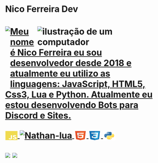 
<h1>Nico Ferreira Dev<h1>
  <a href="https://github.com/NICKO472">
  <img align="left" height="180em" src="https://github-readme-stats.vercel.app/api?username=NICKO472&show_icons=true&theme=radical&include_all_commits=true&count_private=true"/>
    <img src="https://raw.githubusercontent.com/MicaelliMedeiros/micaellimedeiros/master/image/computer-illustration.png" alt="ilustração de um computador" min-width="400px" max-width="400px" width="400px" align="right">
  <p align="left">Meu nome é Nico Ferreira eu sou desenvolvedor desde 2018 e atualmente eu utilizo as linguagens: JavaScript, HTML5, Css3, Lua e Python.
Atualmente eu estou desenvolvendo Bots para Discord e Sites.</p>
  <img align="center" alt="Nathan-Js" height="30" width="40" src="https://raw.githubusercontent.com/devicons/devicon/master/icons/javascript/javascript-plain.svg">
  <img align="center" alt="Nathan-lua" height="30" width="40" src="https://cdn.jsdelivr.net/gh/devicons/devicon/icons/lua/lua-original.svg">
  <img align="center" alt="Nathan-HTML" height="30" width="40" src="https://raw.githubusercontent.com/devicons/devicon/master/icons/html5/html5-original.svg">
  <img align="center" alt="Nathan-CSS" height="30" width="40" src="https://raw.githubusercontent.com/devicons/devicon/master/icons/css3/css3-original.svg">
  <img align="center" alt="Nathan-Pythob" height="30" width="40" src="https://raw.githubusercontent.com/devicons/devicon/master/icons/python/python-original.svg">



  <a href = "mailto:nathanmtoki@gmail.com"><img src="https://img.shields.io/badge/-Gmail-%23333?style=for-the-badge&logo=gmail&logoColor=white" target="_blank"></a>
  <a href="https://www.linkedin.com/in/nathan-motoki" target="_blank"><img src="https://img.shields.io/badge/-LinkedIn-%230077B5?style=for-the-badge&logo=linkedin&logoColor=white" target="_blank"></a>

</h1>
